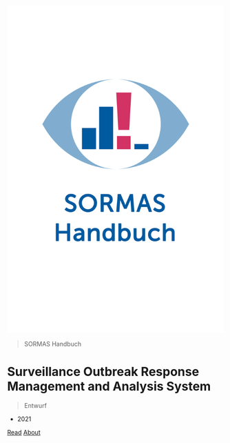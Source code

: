 ![cover](files/cover.png ':size=50%')

> SORMAS Handbuch

# Surveillance Outbreak Response Management and Analysis System

> Entwurf

- 2021

[Read](files/chapter_0.md) [About](#about-the-report)
